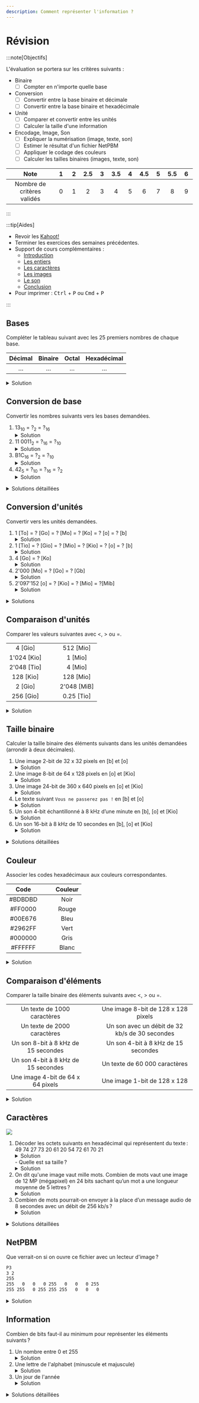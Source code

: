 ```yaml
---
description: Comment représenter l'information ?
---
```


# Révision

:::note[Objectifs]

L'évaluation se portera sur les critères suivants :

- Binaire
  - [ ] Compter en n'importe quelle base
- Conversion
  - [ ] Convertir entre la base binaire et décimale
  - [ ] Convertir entre la base binaire et hexadécimale
- Unité
  - [ ] Comparer et convertir entre les unités
  - [ ] Calculer la taille d'une information
- Encodage, Image, Son
  - [ ] Expliquer la numérisation (image, texte, son)
  - [ ] Estimer le résultat d'un fichier NetPBM
  - [ ] Appliquer le codage des couleurs
  - [ ] Calculer les tailles binaires (images, texte, son)

|            Note            | &nbsp;1&nbsp; | &nbsp;2&nbsp; | 2.5 | &nbsp;3&nbsp; | 3.5 | &nbsp;4&nbsp; | 4.5 | &nbsp;5&nbsp; | 5.5 | &nbsp;6&nbsp; |
| :------------------------: | :-----------: | :-----------: | :-: | :-----------: | :-: | :-----------: | :-: | :-----------: | :-: | :-----------: |
| Nombre de critères validés |       0       |       1       |  2  |       3       |  4  |       5       |  6  |       7       |  8  |       9       |

:::

:::tip[Aides]

- Revoir les [Kahoot!](https://create.kahoot.it/course/31335d87-0967-4506-ab05-032241714e52)
- Terminer les exercices des semaines précédentes.
- Support de cours complémentaires :
  - [Introduction](https://apprendre.modulo-info.ch/rep-info/intro.html)
  - [Les entiers](https://apprendre.modulo-info.ch/rep-info/entiers.html)
  - [Les caractères](https://apprendre.modulo-info.ch/rep-info/caracteres.html)
  - [Les images](https://apprendre.modulo-info.ch/rep-info/images.html)
  - [Le son](https://apprendre.modulo-info.ch/rep-info/son.html)
  - [Conclusion](https://apprendre.modulo-info.ch/rep-info/conclusion.html)
- Pour imprimer : <kbd>Ctrl</kbd> + <kbd>P</kbd> ou <kbd>Cmd</kbd> + <kbd>P</kbd>

:::

## Bases

Compléter le tableau suivant avec les 25 premiers nombres de chaque base.

| Décimal  | Binaire  |  Octal   | Hexadécimal |
| :------: | :------: | :------: | :---------: |
| &hellip; | &hellip; | &hellip; |  &hellip;   |

<details>
  <summary>Solution</summary>

| Décimal | Binaire | Octal | Hexadécimal |
| :-----: | :-----: | :---: | :---------: |
|    0    |    0    |   0   |      0      |
|    1    |    1    |   1   |      1      |
|    2    |   10    |   2   |      2      |
|    3    |   11    |   3   |      3      |
|    4    |   100   |   4   |      4      |
|    5    |   101   |   5   |      5      |
|    6    |   110   |   6   |      6      |
|    7    |   111   |   7   |      7      |
|    8    |  1 000  |  10   |      8      |
|    9    |  1 001  |  11   |      9      |
|   10    |  1 010  |  12   |      A      |
|   11    |  1 011  |  13   |      B      |
|   12    |  1 100  |  14   |      C      |
|   13    |  1 101  |  15   |      D      |
|   14    |  1 110  |  16   |      E      |
|   15    |  1 111  |  17   |      F      |
|   16    | 10 000  |  20   |     10      |
|   17    | 10 001  |  21   |     11      |
|   18    | 10 010  |  22   |     12      |
|   19    | 10 011  |  23   |     13      |
|   20    | 10 100  |  24   |     14      |
|   21    | 10 101  |  25   |     15      |
|   22    | 10 110  |  26   |     16      |
|   23    | 10 111  |  27   |     17      |
|   24    | 11 000  |  30   |     18      |

</details>

## Conversion de base

Convertir les nombres suivants vers les bases demandées.

1. 13<sub>10</sub> = ?<sub>2</sub> = ?<sub>16</sub>
   <details><summary>Solution</summary>13<sub>10</sub> = 1101<sub>2</sub> = D<sub>16</sub></details>
2. 11 0011<sub>2</sub> = ?<sub>16</sub> = ?<sub>10</sub>
   <details><summary>Solution</summary>11 0011<sub>2</sub> = 33<sub>16</sub> = 51<sub>10</sub></details>
3. B1C<sub>16</sub> = ?<sub>2</sub> = ?<sub>10</sub>
   <details><summary>Solution</summary>B1C<sub>16</sub> = 1011 0001 1100<sub>2</sub> = 2'844<sub>10</sub></details>
4. 42<sub>5</sub> = ?<sub>10</sub> = ?<sub>16</sub> = ?<sub>2</sub>
   <details><summary>Solution</summary>42<sub>5</sub> = 22<sub>10</sub> = 16<sub>16</sub> = 1 0110<sub>2</sub></details>

<details>
  <summary>Solutions détaillées</summary>

1. - Décimal &rarr; Binaire : 13<sub>10</sub> = 8 + 4 + 1 = 1 &times; 2<sup>3</sup> + 1 &times; 2<sup>2</sup> + 0 &times; 2<sup>1</sup> + 1 &times; 2<sup>0</sup> = 1101<sub>2</sub>
   - Binaire &rarr; Hexadécimal : 1101<sub>2</sub> = D<sub>16</sub>
2. - Binaire &rarr; Hexadécimal : 11 0011<sub>2</sub> = 33<sub>16</sub>
   - Hexadécimal &rarr; Décimal : 33<sub>16</sub> = 3 &times; 16<sup>1</sup> + 3 &times; 16<sup>0</sup> = 51<sub>10</sub>
3. - Hexadécimal &rarr; Binaire : B1C<sub>16</sub> = 1011 0001 1100<sub>2</sub>
   - Hexadécimal &rarr; Décimal : B1C<sub>16</sub> = 11 &times; 16<sup>2</sup> + 1 &times; 16<sup>1</sup> + 12 &times; 16<sup>0</sup> = 2'844<sub>10</sub>
4. - Base 5 &rarr; Décimal : 42<sub>5</sub> = 4 &times; 5<sup>1</sup> + 2 &times; 5<sup>0</sup> = 22<sub>10</sub>
   - Décimal &rarr; Binaire : 22<sub>10</sub> = 16 + 4 + 2 = 1 &times; 2<sup>4</sup> + 1 &times; 2<sup>2</sup> + 1 &times; 2<sup>1</sup> = 1 0110<sub>2</sub>
   - Binaire &rarr; Hexadécimal : 1 0110<sub>2</sub> = 16<sub>16</sub>

</details>

## Conversion d'unités

Convertir vers les unités demandées.

1. 1 [To] = ? [Go] = ? [Mo] = ? [Ko] = ? [o] = ? [b]
   <details><summary>Solution</summary>1 [To] = 1'000 [Go] = 1'000'000 [Mo] = 1'000'000'000 [Ko] = 1'000'000'000'000 [o] = 8'000'000'000'000 [b]</details>
2. 1 [Tio] = ? [Gio] = ? [Mio] = ? [Kio] = ? [o] = ? [b]
   <details><summary>Solution</summary>1 [Tio] = 1'024 [Gio] = 1'048'576 [Mio] = 1'073'741'824 [Kio] = 1'099'511'627'776 [o] = 8'796'093'022'208 [b]</details>
3. 4 [Go] = ? [Ko]
   <details><summary>Solution</summary>4 [Go] = 4'000'000 [Ko]</details>
4. 2'000 [Mo] = ? [Go] = ? [Gb]
   <details><summary>Solution</summary>2'000 [Mo] = 2 [Go] = 16 [Gb]</details>
5. 2'097'152 [o] = ? [Kio] = ? [Mio] = ?[Mib]
   <details><summary>Solution</summary>2'097'152 [o] = 2'048 [Kio] = 2 [Mio] = 16 [Mib]</details>

<details>
  <summary>Solutions</summary>

1. 1 [To] = 1'000 [Go] = 1'000'000 [Mo] = 1'000'000'000 [Ko] = 1'000'000'000'000 [o] = 8'000'000'000'000 [b]
2. 1 [Tio] = 1'024 [Gio] = 1'048'576 [Mio] = 1'073'741'824 [Kio] = 1'099'511'627'776 [o] = 8'796'093'022'208 [b]
3. 4 [Go] = 4'000'000 [Ko]
4. 2'000 [Mo] = 2 [Go] = 16 [Gb]
5. 2'097'152 [o] = 2'048 [Kio] = 2 [Mio] = 16 [Mib]

</details>

## Comparaison d'unités

Comparer les valeurs suivantes avec \<, > ou =.

|             |                          |             |
| :---------: | :----------------------: | :---------: |
|   4 [Gio]   | &nbsp;&nbsp;&nbsp;&nbsp; |  512 [Mio]  |
| 1'024 [Kio] |                          |   1 [Mio]   |
| 2'048 [Tio] |                          |   4 [Mio]   |
|  128 [Kio]  |                          |  128 [Mio]  |
|   2 [Gio]   |                          | 2'048 [MiB] |
|  256 [Gio]  |                          | 0.25 [Tio]  |

<details>
  <summary>Solution</summary>

|             |     |             |
| :---------: | :-: | :---------: |
|   4 [Gio]   |  >  |  512 [Mio]  |
| 1'024 [Kio] |  =  |   1 [Mio]   |
| 2'048 [Tio] |  >  |   4 [Mio]   |
|  128 [Kio]  | \<  |  128 [Mio]  |
|   2 [Gio]   |  =  | 2'048 [MiB] |
|  256 [Gio]  |  =  | 0.25 [Tio]  |

</details>

## Taille binaire

Calculer la taille binaire des éléments suivants dans les unités demandées (arrondir à deux décimales).

1. Une image 2-bit de 32 x 32 pixels en [b] et [o]
   <details><summary>Solution</summary>2'048 [b] = 256 [o]</details>
2. Une image 8-bit de 64 x 128 pixels en [o] et [Kio]
   <details><summary>Solution</summary>8'192 [o] = 8 [Kio]</details>
3. Une image 24-bit de 360 x 640 pixels en [o] et [Kio]
   <details><summary>Solution</summary>691'200 [o] = 675 [Kio]</details>
4. Le texte suivant `Vous ne passerez pas !` en [b] et [o]
   <details><summary>Solution</summary>176 [b] = 22 [o]</details>
5. Un son 4-bit échantillonné à 8 kHz d’une minute en [b], [o] et [Kio]
   <details><summary>Solution</summary>1'920'000 [b] = 240'000 [o] = 234,38 [Kio]</details>
6. Un son 16-bit à 8 kHz de 10 secondes en [b], [o] et [Kio]
   <details><summary>Solution</summary>1'280'000 [b] = 160'000 [o] = 156,25 [Kio]</details>

<details>
  <summary>Solutions détaillées</summary>

1. 32 x 32 x 2 = 2'048 [b] = 256 [o]
2. 64 x 128 x 8 = 65'536 [b] = 8'192 [o] = 8 [Kio]
3. 360 x 640 x 24 = 5'529'600 [b] = 691'200 [o] = 675 [Kio]
4. 22 x 8 = 176 [b] = 22 [o]
5. 4 x 8'000 x 60 = 1'920'000 [b] = 240'000 [o] = 234,38 [Kio]
6. 16 x 8'000 x 10 = 1'280'000 [b] = 160'000 [o] = 156,25 [Kio]

</details>

## Couleur

Associer les codes hexadécimaux aux couleurs correspondantes.

|  Code   | &nbsp;&nbsp;&nbsp;&nbsp; | Couleur |
| :-----: | :----------------------: | :-----: |
| #BDBDBD |                          |  Noir   |
| #FF0000 |                          |  Rouge  |
| #00E676 |                          |  Bleu   |
| #2962FF |                          |  Vert   |
| #000000 |                          |  Gris   |
| #FFFFFF |                          |  Blanc  |

<details>
  <summary>Solution</summary>

- #BDBDBD : Gris
- #FF0000 : Rouge
- #00E676 : Vert
- #2962FF : Bleu
- #000000 : Noir
- #FFFFFF : Blanc

</details>

## Comparaison d'éléments

Comparer la taille binaire des éléments suivants avec \<, > ou =.

|                                     |                          |                                                |
| :---------------------------------: | :----------------------: | :--------------------------------------------: |
|     Un texte de 1000 caractères     | &nbsp;&nbsp;&nbsp;&nbsp; |      Une image 8-bit de 128 x 128 pixels       |
|     Un texte de 2000 caractères     |                          | Un son avec un débit de 32 kb/s de 30 secondes |
| Un son 8-bit à 8 kHz de 15 secondes |                          |      Un son 4-bit à 8 kHz de 15 secondes       |
| Un son 4-bit à 8 kHz de 15 secondes |                          |         Un texte de 60 000 caractères          |
|  Une image 4-bit de 64 x 64 pixels  |                          |          Une image 1-bit de 128 x 128          |

<details>
  <summary>Solution</summary>

|                                     |     |                                                |
| :---------------------------------: | :-: | :--------------------------------------------: |
|     Un texte de 1000 caractères     | \<  |      Une image 8-bit de 128 x 128 pixels       |
|     Un texte de 2000 caractères     | \<  | Un son avec un débit de 32 kb/s de 30 secondes |
| Un son 8-bit à 8 kHz de 15 secondes |  >  |      Un son 4-bit à 8 kHz de 15 secondes       |
| Un son 4-bit à 8 kHz de 15 secondes |  =  |         Un texte de 60 000 caractères          |
|  Une image 4-bit de 64 x 64 pixels  |  =  |          Une image 1-bit de 128 x 128          |

</details>

## Caractères

![](https://upload.wikimedia.org/wikipedia/commons/1/1b/ASCII-Table-wide.svg)

1. Décoder les octets suivants en hexadécimal qui représentent du texte : 49 74 27 73 20 61 20 54 72 61 70 21
   <details><summary>Solution</summary>It's a Trap!</details>
   - Quelle est sa taille ?
     <details><summary>Solution</summary>12 [o]</details>
2. On dit qu'une image vaut mille mots. Combien de mots vaut une image de 12 MP (mégapixel) en 24 bits sachant qu’un mot a une longueur moyenne de 5 lettres ?
   <details><summary>Solution</summary>7'200'000 [mots]</details>
3. Combien de mots pourrait-on envoyer à la place d’un message audio de 8 secondes avec un débit de 256 kb/s ?
   <details><summary>Solution</summary>51'200 [mots]</details>

<details>
  <summary>Solutions détaillées</summary>

1. - It's a Trap! (12 [o])
   - 12 [o], car 12 caractères
2. - 12 MP = 12'000'000 pixels
   - 12'000'000 [px] x 24 [b] = 36'000'000 [o] (288'000'000 [b])
   - 36'000'000 [o] = 36'000'000 [caractères]
   - 36'000'000 [caractères] / 5 [caractères/mot] = 7'200'000 [mots]
3. - 8 [s] x 256'000 [b/s] = 2'048'000 [b] = 256'000 [o]
   - 256'000 [o] = 256'000 [caractères]
   - 256'000 [caractères] / 5 [caractères/mot] = 51'200 [mots]

</details>

## NetPBM

Que verrait-on si on ouvre ce fichier avec un lecteur d'image ?

```txt title="image.ppm"
P3
3 2
255
255   0   0   0 255   0   0   0 255
255 255   0 255 255 255   0   0   0
```

<details>
  <summary>Solution</summary>

![](https://upload.wikimedia.org/wikipedia/commons/5/57/Tiny6pixel.png)

</details>

## Information

Combien de bits faut-il au minimum pour représenter les éléments suivants ?

1. Un nombre entre 0 et 255
   <details><summary>Solution</summary>8 [b]</details>
2. Une lettre de l'alphabet (minuscule et majuscule)
   <details><summary>Solution</summary>6 [b]</details>
3. Un jour de l'année
   <details><summary>Solution</summary>9 [b]</details>

<details>
  <summary>Solutions détaillées</summary>

1. 256 valeurs possibles = 2<sup>8</sup> = 256, donc 8 [b]
2. 26 lettres minuscules + 26 lettres majuscules = 52 caractères possibles. 2<sup>6</sup> = 64 > 52, donc 6 [b]
3. 365 jours = 2<sup>9</sup> = 512 > 365, donc 9 [b]

</details>
